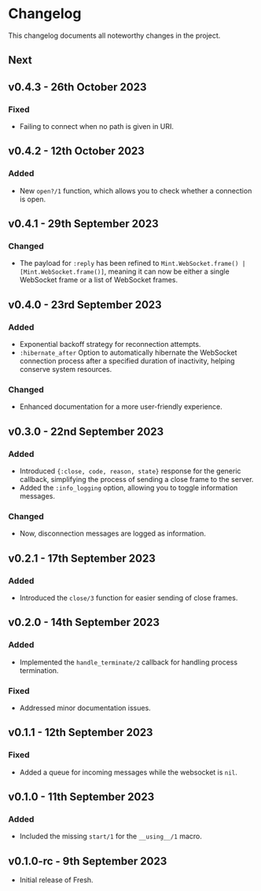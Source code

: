 # Changelog

This changelog documents all noteworthy changes in the project.

## Next

## v0.4.3 - 26th October 2023

### Fixed

- Failing to connect when no path is given in URI.

## v0.4.2 - 12th October 2023

### Added

- New `open?/1` function, which allows you to check whether a connection is open.

## v0.4.1 - 29th September 2023

### Changed

- The payload for `:reply` has been refined to `Mint.WebSocket.frame() | [Mint.WebSocket.frame()]`, meaning it can now be either a single WebSocket frame or a list of WebSocket frames.

## v0.4.0 - 23rd September 2023

### Added

- Exponential backoff strategy for reconnection attempts.
- `:hibernate_after` Option to automatically hibernate the WebSocket connection process after a specified duration of inactivity, helping conserve system resources.

### Changed

- Enhanced documentation for a more user-friendly experience.

## v0.3.0 - 22nd September 2023

### Added

- Introduced `{:close, code, reason, state}` response for the generic callback, simplifying the process of sending a close frame to the server.
- Added the `:info_logging` option, allowing you to toggle information messages.

### Changed

- Now, disconnection messages are logged as information.

## v0.2.1 - 17th September 2023

### Added

- Introduced the `close/3` function for easier sending of close frames.

## v0.2.0 - 14th September 2023

### Added

- Implemented the `handle_terminate/2` callback for handling process termination.

### Fixed

- Addressed minor documentation issues.

## v0.1.1 - 12th September 2023

### Fixed

- Added a queue for incoming messages while the websocket is `nil`.

## v0.1.0 - 11th September 2023

### Added

- Included the missing `start/1` for the `__using__/1` macro.

## v0.1.0-rc - 9th September 2023

- Initial release of Fresh.
